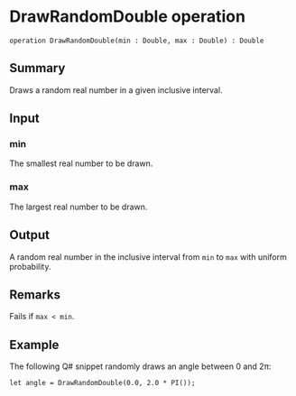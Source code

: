 # DrawRandomDouble operation

`operation DrawRandomDouble(min : Double, max : Double) : Double`

## Summary
Draws a random real number in a given inclusive interval.

## Input
### min
The smallest real number to be drawn.
### max
The largest real number to be drawn.

## Output
A random real number in the inclusive interval from `min` to `max` with
uniform probability.

## Remarks
Fails if `max < min`.

## Example
The following Q# snippet randomly draws an angle between 0 and 2π:
```qsharp
let angle = DrawRandomDouble(0.0, 2.0 * PI());
```
